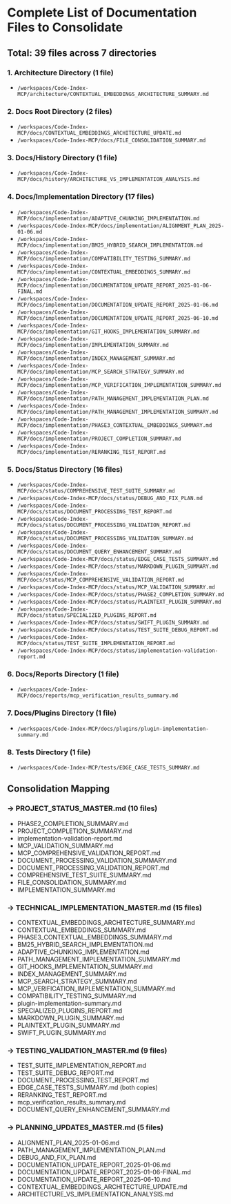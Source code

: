 # Complete List of Documentation Files to Consolidate

## Total: 39 files across 7 directories

### 1. Architecture Directory (1 file)
- `/workspaces/Code-Index-MCP/architecture/CONTEXTUAL_EMBEDDINGS_ARCHITECTURE_SUMMARY.md`

### 2. Docs Root Directory (2 files)
- `/workspaces/Code-Index-MCP/docs/CONTEXTUAL_EMBEDDINGS_ARCHITECTURE_UPDATE.md`
- `/workspaces/Code-Index-MCP/docs/FILE_CONSOLIDATION_SUMMARY.md`

### 3. Docs/History Directory (1 file)
- `/workspaces/Code-Index-MCP/docs/history/ARCHITECTURE_VS_IMPLEMENTATION_ANALYSIS.md`

### 4. Docs/Implementation Directory (17 files)
- `/workspaces/Code-Index-MCP/docs/implementation/ADAPTIVE_CHUNKING_IMPLEMENTATION.md`
- `/workspaces/Code-Index-MCP/docs/implementation/ALIGNMENT_PLAN_2025-01-06.md`
- `/workspaces/Code-Index-MCP/docs/implementation/BM25_HYBRID_SEARCH_IMPLEMENTATION.md`
- `/workspaces/Code-Index-MCP/docs/implementation/COMPATIBILITY_TESTING_SUMMARY.md`
- `/workspaces/Code-Index-MCP/docs/implementation/CONTEXTUAL_EMBEDDINGS_SUMMARY.md`
- `/workspaces/Code-Index-MCP/docs/implementation/DOCUMENTATION_UPDATE_REPORT_2025-01-06-FINAL.md`
- `/workspaces/Code-Index-MCP/docs/implementation/DOCUMENTATION_UPDATE_REPORT_2025-01-06.md`
- `/workspaces/Code-Index-MCP/docs/implementation/DOCUMENTATION_UPDATE_REPORT_2025-06-10.md`
- `/workspaces/Code-Index-MCP/docs/implementation/GIT_HOOKS_IMPLEMENTATION_SUMMARY.md`
- `/workspaces/Code-Index-MCP/docs/implementation/IMPLEMENTATION_SUMMARY.md`
- `/workspaces/Code-Index-MCP/docs/implementation/INDEX_MANAGEMENT_SUMMARY.md`
- `/workspaces/Code-Index-MCP/docs/implementation/MCP_SEARCH_STRATEGY_SUMMARY.md`
- `/workspaces/Code-Index-MCP/docs/implementation/MCP_VERIFICATION_IMPLEMENTATION_SUMMARY.md`
- `/workspaces/Code-Index-MCP/docs/implementation/PATH_MANAGEMENT_IMPLEMENTATION_PLAN.md`
- `/workspaces/Code-Index-MCP/docs/implementation/PATH_MANAGEMENT_IMPLEMENTATION_SUMMARY.md`
- `/workspaces/Code-Index-MCP/docs/implementation/PHASE3_CONTEXTUAL_EMBEDDINGS_SUMMARY.md`
- `/workspaces/Code-Index-MCP/docs/implementation/PROJECT_COMPLETION_SUMMARY.md`
- `/workspaces/Code-Index-MCP/docs/implementation/RERANKING_TEST_REPORT.md`

### 5. Docs/Status Directory (16 files)
- `/workspaces/Code-Index-MCP/docs/status/COMPREHENSIVE_TEST_SUITE_SUMMARY.md`
- `/workspaces/Code-Index-MCP/docs/status/DEBUG_AND_FIX_PLAN.md`
- `/workspaces/Code-Index-MCP/docs/status/DOCUMENT_PROCESSING_TEST_REPORT.md`
- `/workspaces/Code-Index-MCP/docs/status/DOCUMENT_PROCESSING_VALIDATION_REPORT.md`
- `/workspaces/Code-Index-MCP/docs/status/DOCUMENT_PROCESSING_VALIDATION_SUMMARY.md`
- `/workspaces/Code-Index-MCP/docs/status/DOCUMENT_QUERY_ENHANCEMENT_SUMMARY.md`
- `/workspaces/Code-Index-MCP/docs/status/EDGE_CASE_TESTS_SUMMARY.md`
- `/workspaces/Code-Index-MCP/docs/status/MARKDOWN_PLUGIN_SUMMARY.md`
- `/workspaces/Code-Index-MCP/docs/status/MCP_COMPREHENSIVE_VALIDATION_REPORT.md`
- `/workspaces/Code-Index-MCP/docs/status/MCP_VALIDATION_SUMMARY.md`
- `/workspaces/Code-Index-MCP/docs/status/PHASE2_COMPLETION_SUMMARY.md`
- `/workspaces/Code-Index-MCP/docs/status/PLAINTEXT_PLUGIN_SUMMARY.md`
- `/workspaces/Code-Index-MCP/docs/status/SPECIALIZED_PLUGINS_REPORT.md`
- `/workspaces/Code-Index-MCP/docs/status/SWIFT_PLUGIN_SUMMARY.md`
- `/workspaces/Code-Index-MCP/docs/status/TEST_SUITE_DEBUG_REPORT.md`
- `/workspaces/Code-Index-MCP/docs/status/TEST_SUITE_IMPLEMENTATION_REPORT.md`
- `/workspaces/Code-Index-MCP/docs/status/implementation-validation-report.md`

### 6. Docs/Reports Directory (1 file)
- `/workspaces/Code-Index-MCP/docs/reports/mcp_verification_results_summary.md`

### 7. Docs/Plugins Directory (1 file)
- `/workspaces/Code-Index-MCP/docs/plugins/plugin-implementation-summary.md`

### 8. Tests Directory (1 file)
- `/workspaces/Code-Index-MCP/tests/EDGE_CASE_TESTS_SUMMARY.md`

## Consolidation Mapping

### → PROJECT_STATUS_MASTER.md (10 files)
- PHASE2_COMPLETION_SUMMARY.md
- PROJECT_COMPLETION_SUMMARY.md
- implementation-validation-report.md
- MCP_VALIDATION_SUMMARY.md
- MCP_COMPREHENSIVE_VALIDATION_REPORT.md
- DOCUMENT_PROCESSING_VALIDATION_SUMMARY.md
- DOCUMENT_PROCESSING_VALIDATION_REPORT.md
- COMPREHENSIVE_TEST_SUITE_SUMMARY.md
- FILE_CONSOLIDATION_SUMMARY.md
- IMPLEMENTATION_SUMMARY.md

### → TECHNICAL_IMPLEMENTATION_MASTER.md (15 files)
- CONTEXTUAL_EMBEDDINGS_ARCHITECTURE_SUMMARY.md
- CONTEXTUAL_EMBEDDINGS_SUMMARY.md
- PHASE3_CONTEXTUAL_EMBEDDINGS_SUMMARY.md
- BM25_HYBRID_SEARCH_IMPLEMENTATION.md
- ADAPTIVE_CHUNKING_IMPLEMENTATION.md
- PATH_MANAGEMENT_IMPLEMENTATION_SUMMARY.md
- GIT_HOOKS_IMPLEMENTATION_SUMMARY.md
- INDEX_MANAGEMENT_SUMMARY.md
- MCP_SEARCH_STRATEGY_SUMMARY.md
- MCP_VERIFICATION_IMPLEMENTATION_SUMMARY.md
- COMPATIBILITY_TESTING_SUMMARY.md
- plugin-implementation-summary.md
- SPECIALIZED_PLUGINS_REPORT.md
- MARKDOWN_PLUGIN_SUMMARY.md
- PLAINTEXT_PLUGIN_SUMMARY.md
- SWIFT_PLUGIN_SUMMARY.md

### → TESTING_VALIDATION_MASTER.md (9 files)
- TEST_SUITE_IMPLEMENTATION_REPORT.md
- TEST_SUITE_DEBUG_REPORT.md
- DOCUMENT_PROCESSING_TEST_REPORT.md
- EDGE_CASE_TESTS_SUMMARY.md (both copies)
- RERANKING_TEST_REPORT.md
- mcp_verification_results_summary.md
- DOCUMENT_QUERY_ENHANCEMENT_SUMMARY.md

### → PLANNING_UPDATES_MASTER.md (5 files)
- ALIGNMENT_PLAN_2025-01-06.md
- PATH_MANAGEMENT_IMPLEMENTATION_PLAN.md
- DEBUG_AND_FIX_PLAN.md
- DOCUMENTATION_UPDATE_REPORT_2025-01-06.md
- DOCUMENTATION_UPDATE_REPORT_2025-01-06-FINAL.md
- DOCUMENTATION_UPDATE_REPORT_2025-06-10.md
- CONTEXTUAL_EMBEDDINGS_ARCHITECTURE_UPDATE.md
- ARCHITECTURE_VS_IMPLEMENTATION_ANALYSIS.md